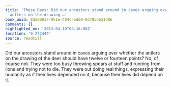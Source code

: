 ```yaml
---
title: 'These Days: Did our ancestors stand around in caves arguing over whether the
  antlers on the drawing …'
book_uuid: 8dae0837-951e-404c-bdd0-8d7856621d86
comments: []
highlighted_on: '2013-04-19T04:16:08Z'
location: '0.272444'
source: readmill
---
```


Did our ancestors stand around in caves arguing over whether the antlers on the drawing of the deer should have twelve or fourteen points? No, of course not. They were too busy throwing spears at stuff and running from lions and trying not to die. They were out doing real things, expressing their humanity as if their lives depended on it, because their lives did depend on it.